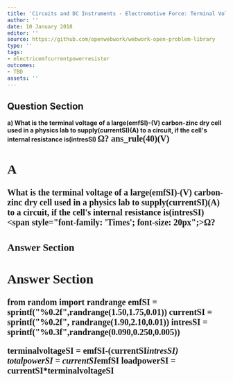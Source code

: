 ```yaml
---
title: 'Circuits and DC Instruments - Electromotive Force: Terminal Voltage'
author: ''
date: 10 January 2018
editor: ''
source: https://github.com/openwebwork/webwork-open-problem-library
type: ''
tags:
- electricemfcurrentpowerresistor
outcomes:
- TBD
assets: ''
---
```


## Question Section 

<b>
a) What is the terminal voltage of a large(emfSI)-(V) carbon-zinc dry cell used in a physics lab to supply(currentSI)(A) to a circuit, if the cell's internal resistance is(intresSI) <span style="font-family: 'Times'; font-size: 20px";>&Omega;<span>?
ans_rule(40)(V)

## A
What is the terminal voltage of a large(emfSI)-(V) carbon-zinc dry cell used in a physics lab to supply(currentSI)(A) to a circuit, if the cell's internal resistance is(intresSI) <span style="font-family: 'Times'; font-size: 20px";>&Omega;<span>?
### Answer Section


## Answer Section

from random import randrange
emfSI = sprintf("%0.2f",randrange(1.50,1.75,0.01))
currentSI = sprintf("%0.2f", randrange(1.90,2.10,0.01))
intresSI = sprintf("%0.3f",randrange(0.090,0.250,0.005))

terminalvoltageSI = emfSI-(currentSI*intresSI)
totalpowerSI = currentSI*emfSI
loadpowerSI = currentSI*terminalvoltageSI